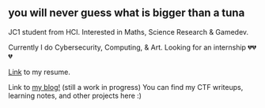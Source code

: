 ## you will never guess what is bigger than a tuna

JC1 student from HCI. Interested in Maths, Science Research & Gamedev.

Currently I do Cybersecurity, Computing, & Art. Looking for an internship 💔💔💔

[Link](resume.pdf) to my resume.

Link to [my blog!](https://burner972021.github.io/) (still a work in progress) You can find my CTF writeups, learning notes, and other projects here :)

